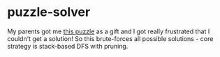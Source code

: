 # puzzle-solver

My parents got me [this puzzle](https://www.amazon.com/dp/B07KT564X2) as a gift and I got really frustrated that I couldn't get a solution! So this brute-forces all possible solutions - core strategy is stack-based DFS with pruning.